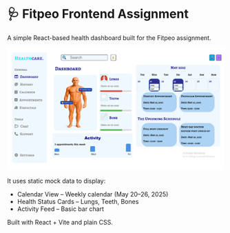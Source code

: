 # 🩺 Fitpeo Frontend Assignment

A simple React-based health dashboard built for the Fitpeo assignment.

![Dashboard Preview](./public/screenshot.png)

It uses static mock data to display:

- Calendar View – Weekly calendar (May 20–26, 2025)
- Health Status Cards – Lungs, Teeth, Bones
- Activity Feed – Basic bar chart

Built with React + Vite and plain CSS.
